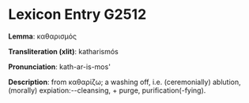 # Lexicon Entry G2512

**Lemma**: καθαρισμός

**Transliteration (xlit)**: katharismós

**Pronunciation**: kath-ar-is-mos'

**Description**:
from καθαρίζω; a washing off, i.e. (ceremonially) ablution, (morally) expiation:--cleansing, + purge, purification(-fying).
